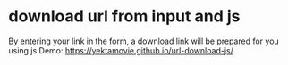 # download url from input and js
By entering your link in the form, a download link will be prepared for you using js
Demo:
https://yektamovie.github.io/url-download-js/
